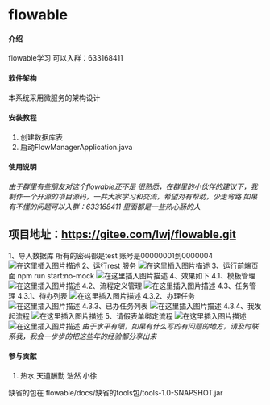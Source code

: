 # flowable

#### 介绍
flowable学习 可以入群：633168411

#### 软件架构
本系统采用微服务的架构设计


#### 安装教程

1.  创建数据库表
2.  启动FlowManagerApplication.java


#### 使用说明
*由于群里有些朋友对这个flowable还不是 很熟悉，在群里的小伙伴的建议下，我制作一个开源的项目源码，一共大家学习和交流，希望对有帮助，少走弯路  如果有不懂的问题可以入群：633168411  里面都是一些热心肠的人*
## 项目地址：https://gitee.com/lwj/flowable.git
1、导入数据库  所有的密码都是test  账号是00000001到0000004
![在这里插入图片描述](https://img-blog.csdnimg.cn/20191128112800979.png)
2、运行rest 服务
![在这里插入图片描述](https://img-blog.csdnimg.cn/20191128112843709.png?x-oss-process=image/watermark,type_ZmFuZ3poZW5naGVpdGk,shadow_10,text_aHR0cHM6Ly9ibG9nLmNzZG4ubmV0L2xpdXdlbmp1bjA1MTAx,size_16,color_FFFFFF,t_70)
3、运行前端页面 npm run start:no-mock
![在这里插入图片描述](https://img-blog.csdnimg.cn/20191128112935187.png?x-oss-process=image/watermark,type_ZmFuZ3poZW5naGVpdGk,shadow_10,text_aHR0cHM6Ly9ibG9nLmNzZG4ubmV0L2xpdXdlbmp1bjA1MTAx,size_16,color_FFFFFF,t_70)
4、效果如下
4.1、模板管理
![在这里插入图片描述](https://img-blog.csdnimg.cn/20191128113038267.png?x-oss-process=image/watermark,type_ZmFuZ3poZW5naGVpdGk,shadow_10,text_aHR0cHM6Ly9ibG9nLmNzZG4ubmV0L2xpdXdlbmp1bjA1MTAx,size_16,color_FFFFFF,t_70)
4.2、流程定义管理
![在这里插入图片描述](https://img-blog.csdnimg.cn/20191128113205374.png?x-oss-process=image/watermark,type_ZmFuZ3poZW5naGVpdGk,shadow_10,text_aHR0cHM6Ly9ibG9nLmNzZG4ubmV0L2xpdXdlbmp1bjA1MTAx,size_16,color_FFFFFF,t_70)
4.3、任务管理
4.3.1、待办列表
![在这里插入图片描述](https://img-blog.csdnimg.cn/20191128113356425.png?x-oss-process=image/watermark,type_ZmFuZ3poZW5naGVpdGk,shadow_10,text_aHR0cHM6Ly9ibG9nLmNzZG4ubmV0L2xpdXdlbmp1bjA1MTAx,size_16,color_FFFFFF,t_70)
4.3.2、办理任务
![在这里插入图片描述](https://img-blog.csdnimg.cn/20191128113456305.png?x-oss-process=image/watermark,type_ZmFuZ3poZW5naGVpdGk,shadow_10,text_aHR0cHM6Ly9ibG9nLmNzZG4ubmV0L2xpdXdlbmp1bjA1MTAx,size_16,color_FFFFFF,t_70)
4.3.3、已办任务列表
![在这里插入图片描述](https://img-blog.csdnimg.cn/20191128113526767.png?x-oss-process=image/watermark,type_ZmFuZ3poZW5naGVpdGk,shadow_10,text_aHR0cHM6Ly9ibG9nLmNzZG4ubmV0L2xpdXdlbmp1bjA1MTAx,size_16,color_FFFFFF,t_70)
4.3.4、我发起流程
![在这里插入图片描述](https://img-blog.csdnimg.cn/20191128113559735.png?x-oss-process=image/watermark,type_ZmFuZ3poZW5naGVpdGk,shadow_10,text_aHR0cHM6Ly9ibG9nLmNzZG4ubmV0L2xpdXdlbmp1bjA1MTAx,size_16,color_FFFFFF,t_70)
5、请假表单绑定流程
![在这里插入图片描述](https://img-blog.csdnimg.cn/20191128113646402.png?x-oss-process=image/watermark,type_ZmFuZ3poZW5naGVpdGk,shadow_10,text_aHR0cHM6Ly9ibG9nLmNzZG4ubmV0L2xpdXdlbmp1bjA1MTAx,size_16,color_FFFFFF,t_70)
![在这里插入图片描述](https://img-blog.csdnimg.cn/20191128113702634.png?x-oss-process=image/watermark,type_ZmFuZ3poZW5naGVpdGk,shadow_10,text_aHR0cHM6Ly9ibG9nLmNzZG4ubmV0L2xpdXdlbmp1bjA1MTAx,size_16,color_FFFFFF,t_70)
*由于水平有限，如果有什么写的有问题的地方，请及时联系我，我会一步步的把这些年的经验都分享出来*

#### 参与贡献

1.  热水 天道酬勤 浩然 小徐

缺省的包在  flowable/docs/缺省的tools包/tools-1.0-SNAPSHOT.jar

